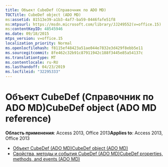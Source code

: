 ```yaml
---
title: Объект CubeDef (Справочник по ADO MD)
TOCTitle: CubeDef object (ADO MD)
ms:assetid: 81513e39-a1b3-4af7-ba59-0446fafe51f8
ms:mtpsurl: https://msdn.microsoft.com/library/JJ249552(v=office.15)
ms:contentKeyID: 48545946
ms.date: 09/18/2015
mtps_version: v=office.15
localization_priority: Normal
ms.openlocfilehash: f8115ef48423a51ae044e7832e3d429f8ebb5e11
ms.sourcegitcommit: 8fe462c32b91c87911942c188f3445e85a54137c
ms.translationtype: MT
ms.contentlocale: ru-RU
ms.lasthandoff: 04/23/2019
ms.locfileid: "32295333"
---
```

# <a name="cubedef-object-ado-md-reference"></a><span data-ttu-id="ac3ed-102">Объект CubeDef (Справочник по ADO MD)</span><span class="sxs-lookup"><span data-stu-id="ac3ed-102">CubeDef object (ADO MD reference)</span></span>

<span data-ttu-id="ac3ed-103">**Область применения**: Access 2013, Office 2013</span><span class="sxs-lookup"><span data-stu-id="ac3ed-103">**Applies to**: Access 2013, Office 2013</span></span>

- [<span data-ttu-id="ac3ed-104">Объект CubeDef (ADO MD)</span><span class="sxs-lookup"><span data-stu-id="ac3ed-104">CubeDef object (ADO MD)</span></span>](cubedef-object-ado-md.md)
- [<span data-ttu-id="ac3ed-105">Свойства, методы и события CubeDef (ADO MD)</span><span class="sxs-lookup"><span data-stu-id="ac3ed-105">CubeDef properties, methods, and events (ADO MD)</span></span>](cubedef-properties-methods-and-events-ado-md.md)

